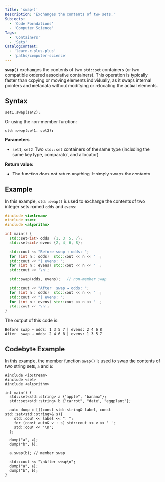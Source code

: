 ```yaml
---
Title: 'swap()'
Description: 'Exchanges the contents of two sets.'
Subjects:
  - 'Code Foundations'
  - 'Computer Science'
Tags:
  - 'Containers'
  - 'Sets'
CatalogContent:
  - 'learn-c-plus-plus'
  - 'paths/computer-science'
---
```


**`swap()`** exchanges the contents of two `std::set` containers (or two compatible ordered associative containers). This operation is typically faster than copying or moving elements individually, as it swaps internal pointers and metadata without modifying or relocating the actual elements.

## Syntax

```pseudo
set1.swap(set2);
```

Or using the non-member function:

```pseudo
std::swap(set1, set2);
```

**Parameters**

- `set1`, `set2`: Two `std::set` containers of the same type (including the same key type, comparator, and allocator).

**Return value:**

- The function does not return anything. It simply swaps the contents.

## Example

In this example, `std::swap()` is used to exchange the contents of two integer sets named `odds` and `evens`:

```cpp
#include <iostream>
#include <set>
#include <algorithm>

int main() {
  std::set<int> odds  {1, 3, 5, 7};
  std::set<int> evens {2, 4, 6, 8};

  std::cout << "Before swap → odds: ";
  for (int n : odds)  std::cout << n << ' ';
  std::cout << "| evens: ";
  for (int n : evens) std::cout << n << ' ';
  std::cout << '\n';

  std::swap(odds, evens);   // non‑member swap

  std::cout << "After  swap → odds: ";
  for (int n : odds)  std::cout << n << ' ';
  std::cout << "| evens: ";
  for (int n : evens) std::cout << n << ' ';
  std::cout << '\n';
}
```

The output of this code is:

```shell
Before swap → odds: 1 3 5 7 | evens: 2 4 6 8
After  swap → odds: 2 4 6 8 | evens: 1 3 5 7
```

## Codebyte Example

In this example, the member function `swap()` is used to swap the contents of two string sets, `a` and `b`:

```codebyte/cpp
#include <iostream>
#include <set>
#include <algorithm>

int main() {
  std::set<std::string> a {"apple", "banana"};
  std::set<std::string> b {"carrot", "date", "eggplant"};

  auto dump = [](const std::string& label, const std::set<std::string>& s){
    std::cout << label << ": ";
    for (const auto& v : s) std::cout << v << ' ';
    std::cout << '\n';
  };

  dump("a", a);
  dump("b", b);

  a.swap(b); // member swap

  std::cout << "\nAfter swap\n";
  dump("a", a);
  dump("b", b);
}
```
